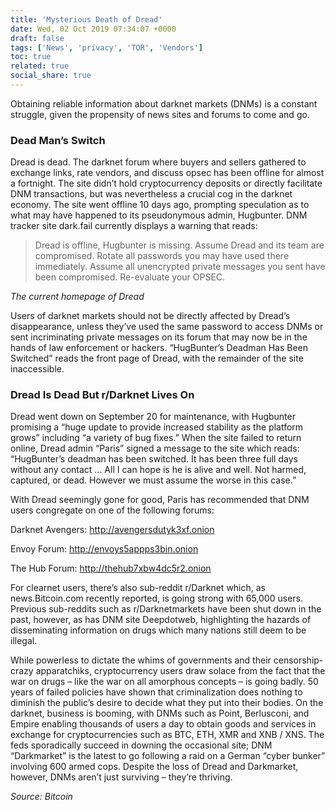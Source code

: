 ```yaml
---
title: 'Mysterious Death of Dread'
date: Wed, 02 Oct 2019 07:34:07 +0000
draft: false
tags: ['News', 'privacy', 'TOR', 'Vendors']
toc: true
related: true
social_share: true
---
```


Obtaining reliable information about darknet markets (DNMs) is a constant struggle, given the propensity of news sites and forums to come and go.

### Dead Man’s Switch

Dread is dead. The darknet forum where buyers and sellers gathered to exchange links, rate vendors, and discuss opsec has been offline for almost a fortnight. The site didn’t hold cryptocurrency deposits or directly facilitate DNM transactions, but was nevertheless a crucial cog in the darknet economy. The site went offline 10 days ago, prompting speculation as to what may have happened to its pseudonymous admin, Hugbunter. DNM tracker site dark.fail currently displays a warning that reads:

> Dread is offline, Hugbunter is missing. Assume Dread and its team are compromised. Rotate all passwords you may have used there immediately. Assume all unencrypted private messages you sent have been compromised. Re-evaluate your OPSEC.

_The current homepage of Dread_

Users of darknet markets should not be directly affected by Dread’s disappearance, unless they’ve used the same password to access DNMs or sent incriminating private messages on its forum that may now be in the hands of law enforcement or hackers. “HugBunter’s Deadman Has Been Switched” reads the front page of Dread, with the remainder of the site inaccessible.

### Dread Is Dead But r/Darknet Lives On

Dread went down on September 20 for maintenance, with Hugbunter promising a “huge update to provide increased stability as the platform grows” including “a variety of bug fixes.” When the site failed to return online, Dread admin “Paris” signed a message to the site which reads: “HugBunter’s deadman has been switched. It has been three full days without any contact … All I can hope is he is alive and well. Not harmed, captured, or dead. However we must assume the worse in this case.”

With Dread seemingly gone for good, Paris has recommended that DNM users congregate on one of the following forums:

Darknet Avengers: http://avengersdutyk3xf.onion

Envoy Forum: http://envoys5appps3bin.onion

The Hub Forum: http://thehub7xbw4dc5r2.onion

For clearnet users, there’s also sub-reddit r/Darknet which, as news.Bitcoin.com recently reported, is going strong with 65,000 users. Previous sub-reddits such as r/Darknetmarkets have been shut down in the past, however, as has DNM site Deepdotweb, highlighting the hazards of disseminating information on drugs which many nations still deem to be illegal.

While powerless to dictate the whims of governments and their censorship-crazy apparatchiks, cryptocurrency users draw solace from the fact that the war on drugs – like the war on all amorphous concepts – is going badly. 50 years of failed policies have shown that criminalization does nothing to diminish the public’s desire to decide what they put into their bodies. On the darknet, business is booming, with DNMs such as Point, Berlusconi, and Empire enabling thousands of users a day to obtain goods and services in exchange for cryptocurrencies such as BTC, ETH, XMR and XNB / XNS. The feds sporadically succeed in downing the occasional site; DNM “Darkmarket” is the latest to go following a raid on a German “cyber bunker” involving 600 armed cops. Despite the loss of Dread and Darkmarket, however, DNMs aren’t just surviving – they’re thriving.

_Source: Bitcoin_